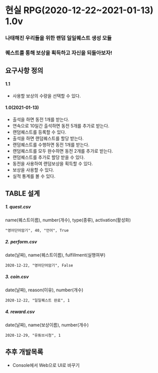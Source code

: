 # 현실 RPG(2020-12-22~2021-01-13) 1.0v

### 나태해진 우리들을 위한 랜덤 일일퀘스트 생성 모듈
### 퀘스트를 통해 보상을 획득하고 자신을 되돌아보자!

## 요구사항 정의
#### 1.1
 - 사용할 보상의 수량을 선택할 수 있다.
#### 1.0(2021-01-13)
 - 출석을 하면 동전 1개를 받는다.
 - 연속으로 10일간 출석하면 동전 5개를 추가로 받는다.
 - 랜덤퀘스트를 등록할 수 있다.
 - 출석을 하면 랜덤퀘스트를 할당 받는다.
 - 랜덤퀘스트를 수행하면 동전 1개를 받는다.
 - 랜덤퀘스트를 모두 완수하면 동전 2개를 추가로 받는다.
 - 랜덤퀘스트를 추가로 할당 받을 수 있다.
 - 동전을 사용하여 랜덤보상을 획득할 수 있다.
 - 보상을 사용할 수 있다.
 - 실적 통계를 볼 수 있다.

## TABLE 설계
##### 1. quest.csv
name(퀘스트이름), number(개수), type(종류), activation(활성화)
```
"영어단어암기", 40, "언어", True
```
##### 2. perform.csv
date(날짜), name(퀘스트이름), fulfillment(실행여부)
```
2020-12-22, "영어단어암기", False
```
##### 3. coin.csv
date(날짜), reason(이유), number(개수)
```
2020-12-22, "일일퀘스트 완료", 1
```
##### 4. reward.csv
date(날짜), name(보상이름), number(개수)
```
2020-12-29, "유튜브시청", 1
```
## 추후 개발목록
 - Console에서 Web으로 UI로 바꾸기